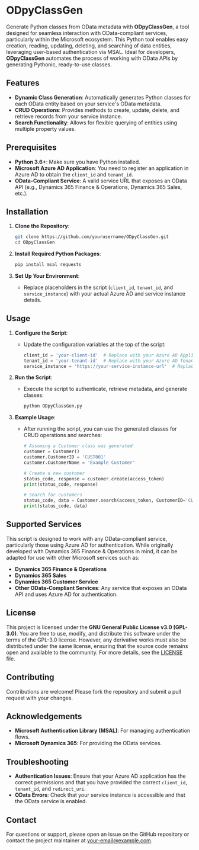 # ODpyClassGen

Generate Python classes from OData metadata with **ODpyClassGen**, a tool designed for seamless interaction with OData-compliant services, particularly within the Microsoft ecosystem. This Python tool enables easy creation, reading, updating, deleting, and searching of data entities, leveraging user-based authentication via MSAL. Ideal for developers, **ODpyClassGen** automates the process of working with OData APIs by generating Pythonic, ready-to-use classes.

## Features

- **Dynamic Class Generation**: Automatically generates Python classes for each OData entity based on your service's OData metadata.
- **CRUD Operations**: Provides methods to create, update, delete, and retrieve records from your service instance.
- **Search Functionality**: Allows for flexible querying of entities using multiple property values.

## Prerequisites

- **Python 3.6+**: Make sure you have Python installed.
- **Microsoft Azure AD Application**: You need to register an application in Azure AD to obtain the `client_id` and `tenant_id`.
- **OData-Compliant Service**: A valid service URL that exposes an OData API (e.g., Dynamics 365 Finance & Operations, Dynamics 365 Sales, etc.).

## Installation

1. **Clone the Repository**:
   ```bash
   git clone https://github.com/yourusername/ODpyClassGen.git
   cd ODpyClassGen
   ```

2. **Install Required Python Packages**:
   ```bash
   pip install msal requests
   ```

3. **Set Up Your Environment**:
   - Replace placeholders in the script (`client_id`, `tenant_id`, and `service_instance`) with your actual Azure AD and service instance details.

## Usage

1. **Configure the Script**:
   - Update the configuration variables at the top of the script:
     ```python
     client_id = 'your-client-id'  # Replace with your Azure AD Application (client) ID
     tenant_id = 'your-tenant-id'  # Replace with your Azure AD Tenant ID
     service_instance = 'https://your-service-instance-url'  # Replace with your OData service URL
     ```

2. **Run the Script**:
   - Execute the script to authenticate, retrieve metadata, and generate classes:
     ```bash
     python ODpyClassGen.py
     ```

3. **Example Usage**:
   - After running the script, you can use the generated classes for CRUD operations and searches:
     ```python
     # Assuming a Customer class was generated
     customer = Customer()
     customer.CustomerID = 'CUST001'
     customer.CustomerName = 'Example Customer'
     
     # Create a new customer
     status_code, response = customer.create(access_token)
     print(status_code, response)
     
     # Search for customers
     status_code, data = Customer.search(access_token, CustomerID='CUST001')
     print(status_code, data)
     ```

## Supported Services

This script is designed to work with any OData-compliant service, particularly those using Azure AD for authentication. While originally developed with Dynamics 365 Finance & Operations in mind, it can be adapted for use with other Microsoft services such as:

- **Dynamics 365 Finance & Operations**
- **Dynamics 365 Sales**
- **Dynamics 365 Customer Service**
- **Other OData-Compliant Services**: Any service that exposes an OData API and uses Azure AD for authentication.

## License

This project is licensed under the **GNU General Public License v3.0 (GPL-3.0)**. You are free to use, modify, and distribute this software under the terms of the GPL-3.0 license. However, any derivative works must also be distributed under the same license, ensuring that the source code remains open and available to the community. For more details, see the [LICENSE](LICENSE) file.

## Contributing

Contributions are welcome! Please fork the repository and submit a pull request with your changes.

## Acknowledgements

- **Microsoft Authentication Library (MSAL)**: For managing authentication flows.
- **Microsoft Dynamics 365**: For providing the OData services.

## Troubleshooting

- **Authentication Issues**: Ensure that your Azure AD application has the correct permissions and that you have provided the correct `client_id`, `tenant_id`, and `redirect_uri`.
- **OData Errors**: Check that your service instance is accessible and that the OData service is enabled.

## Contact

For questions or support, please open an issue on the GitHub repository or contact the project maintainer at your-email@example.com.

